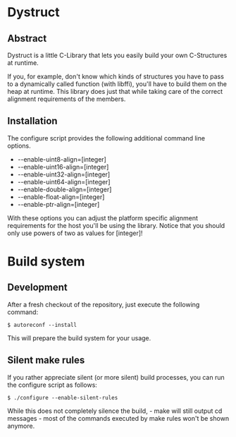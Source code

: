 Dystruct
========

Abstract
--------
Dystruct is a little C-Library that lets you easily build your own
C-Structures at runtime.

If you, for example, don't know which kinds of structures you have to pass to a
dynamically called function (with libffi), you'll have to build them on the heap at runtime. This
library does just that while taking care of the correct alignment requirements of the 
members. 

Installation
-----------
The configure script provides the following additional
command line options.

* --enable-uint8-align=[integer] 
* --enable-uint16-align=[integer]
* --enable-uint32-align=[integer]
* --enable-uint64-align=[integer]
* --enable-double-align=[integer]
* --enable-float-align=[integer] 
* --enable-ptr-align=[integer]

With these options you can adjust the platform
specific alignment requirements for the host you'll be using
the library. Notice that you should only use powers of two
as values for [integer]!

Build system
============

Development
-----------
After a fresh checkout of the repository, just execute the following command:

    $ autoreconf --install

This will prepare the build system for your usage.

Silent make rules
-----------------
If you rather appreciate silent (or more silent)
build processes, you can run the configure script 
as follows:

    $ ./configure --enable-silent-rules

While this does not completely silence the build, - make will still output cd messages - most of the commands executed by make rules
won't be shown anymore. 
